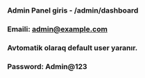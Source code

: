 ### Admin Panel giris - /admin/dashboard

### Emaili: admin@example.com
###                            Avtomatik olaraq default user yaranır.
### Password: Admin@123

